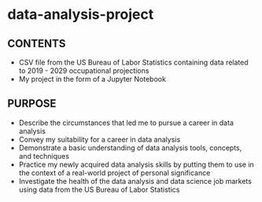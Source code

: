 # data-analysis-project

## **CONTENTS**
- CSV file from the US Bureau of Labor Statistics containing data related to 2019 - 2029 occupational projections
- My project in the form of a Jupyter Notebook 

## **PURPOSE**
- Describe the circumstances that led me to pursue a career in data analysis
- Convey my suitability for a career in data analysis
- Demonstrate a basic understanding of data analysis tools, concepts, and techniques
- Practice my newly acquired data analysis skills by putting them to use in the context of a real-world project of personal significance
- Investigate the health of the data analysis and data science job markets using data from the US Bureau of Labor Statistics
